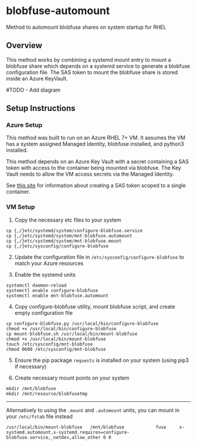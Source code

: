 # blobfuse-automount

Method to automount blobfuse shares on system startup for RHEL 

## Overview

This method works by combining a systemd mount entry to mount a blobfuse share which depends on a systemd service to generate a blobfuse configuration file. The SAS token to mount the blobfuse share is stored inside an Azure KeyVault.

#TODO - Add diagram

## Setup Instructions

### Azure Setup

This method was built to run on an Azure RHEL 7+ VM. It assumes the VM has a system assigned Managed Identity, blobfuse installed, and python3 installed.

This method depends on an Azure Key Vault with a secret containing a SAS token with access to the container being mounted via blobfuse. The Key Vault needs to allow the VM access secrets via the Managed Identity.

See [this site](https://docs.microsoft.com/en-us/azure/hdinsight/hdinsight-storage-sharedaccesssignature-permissions#create-a-stored-policy-and-sas) for information about creating a SAS token scoped to a single container.

### VM Setup

1. Copy the necessary etc files to your system
```
cp {,/}etc/systemd/system/configure-blobfuse.service
cp {,/}etc/systemd/system/mnt-blobfuse.automount
cp {,/}etc/systemd/system/mnt-blobfuse.mount
cp {,/}etc/sysconfig/configure-blobfuse
```

2. Update the configuration file in `/etc/sysconfig/configure-blobfuse` to match your Azure resources

3. Enable the systemd units
```
systemctl daemon-reload
systemctl enable configure-blobfuse
systemctl enable mnt-blobfuse.automount
```

4. Copy configure-blobfuse utility, mount blobfuse script, and create empty configuration file
```
cp configure-blobfuse.py /usr/local/bin/configure-blobfuse
chmod +x /usr/local/bin/configure-blobfuse
cp mount-blobfuse.sh /usr/local/bin/mount-blobfuse
chmod +x /usr/local/bin/mount-blobfuse
touch /etc/sysconfig/mnt-blobfuse
chmod 0600 /etc/sysconfig/mnt-blobfuse
```

5. Ensure the pip package `requests` is installed on your system (using pip3 if necessary)

6. Create necessary mount points on your system
```
mkdir /mnt/blobfuse
mkdir /mnt/resource/blobfusetmp
```

---

Alternatively to using the `.mount` and `.automount` units, you can mount in your `/etc/fstab` file instead
```
/usr/local/bin/mount-blobfuse   /mnt/blobfuse            fuse     x-systemd.automount,x-systemd.requires=configure-blobfuse.service,_netdev,allow_other 0 0
```
